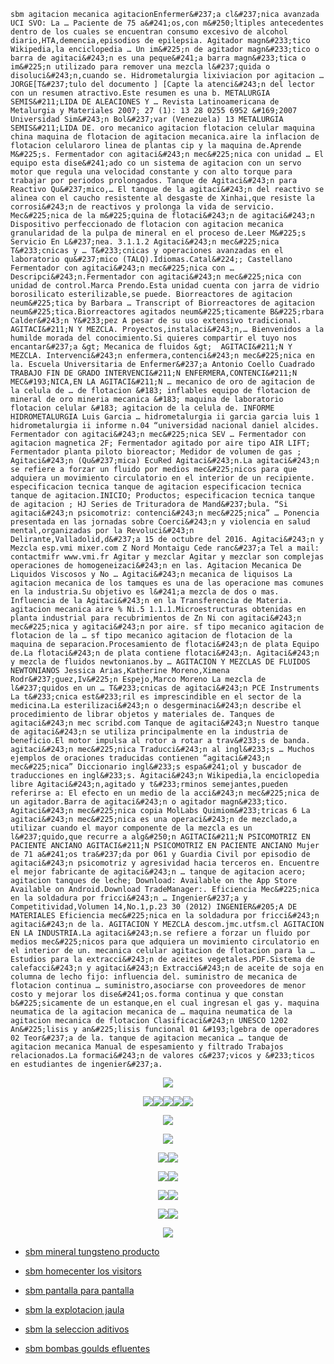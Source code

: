 
```
sbm agitacion mecanica agitacionEnfermer&#237;a cl&#237;nica avanzada UCI SVO: La … Paciente de 75 a&#241;os,con m&#250;ltiples antecedentes dentro de los cuales se encuentran consumo excesivo de alcohol diario,HTA,demencia,episodios de epilepsia. Agitador magn&#233;tico Wikipedia,la enciclopedia … Un im&#225;n de agitador magn&#233;tico o barra de agitaci&#243;n es una peque&#241;a barra magn&#233;tica o im&#225;n utilizado para remover una mezcla l&#237;quida o disoluci&#243;n,cuando se. Hidrometalurgia lixiviacion por agitacion … JORGE[T&#237;tulo del documento ] [Capte la atenci&#243;n del lector con un resumen atractivo.Este resumen es una b. METALURGIA SEMIS&#211;LIDA DE ALEACIONES Y … Revista Latinoamericana de Metalurgia y Materiales 2007; 27 (1): 13 28 0255 6952 &#169;2007 Universidad Sim&#243;n Bol&#237;var (Venezuela) 13 METALURGIA SEMIS&#211;LIDA DE. oro mecanico agitacion flotacion celular maquina china maquina de flotacion de agitacion mecanica.aire la inflacion de flotacion celularoro linea de plantas cip y la maquina de.Aprende M&#225;s. Fermentador con agitaci&#243;n mec&#225;nica con unidad … El equipo esta dise&#241;ado co un sistema de agitacion con un servo motor que regula una velocidad constante y con alto torque para trabajar por periodos prolongados. Tanque de Agitaci&#243;n para Reactivo Qu&#237;mico,… El tanque de la agitaci&#243;n del reactivo se alinea con el caucho resistente al desgaste de Xinhai,que resiste la corrosi&#243;n de reactivos y prolonga la vida de servicio. Mec&#225;nica de la m&#225;quina de flotaci&#243;n de agitaci&#243;n Dispositivo perfeccionado de flotacion con agitacion mecanica granularidad de la pulpa de mineral en el proceso de.Leer M&#225;s Servicio En L&#237;nea. 3.1.1.2 Agitaci&#243;n mec&#225;nica T&#233;cnicas y … T&#233;cnicas y operaciones avanzadas en el laboratorio qu&#237;mico (TALQ).Idiomas.Catal&#224;; Castellano Fermentador con agitaci&#243;n mec&#225;nica con … Descripci&#243;n.Fermentador con agitaci&#243;n mec&#225;nica con unidad de control.Marca Prendo.Esta unidad cuenta con jarra de vidrio borosilicato esterilizable,se puede. Biorreactores de agitacion neum&#225;tica by Barbara … Transcript of Biorreactores de agitacion neum&#225;tica.Biorreactores agitados neum&#225;ticamente B&#225;rbara Calder&#243;n Y&#233;pez A pesar de su uso extensivo tradicional. AGITACI&#211;N Y MEZCLA. Proyectos,instalaci&#243;n,… Bienvenidos a la humilde morada del conocimiento.Si quieres compartir el tuyo nos encantar&#237;a‎ &gt; ‎Mecanica de fluidos‎ &gt; ‎ AGITACI&#211;N Y MEZCLA. Intervenci&#243;n enfermera,contenci&#243;n mec&#225;nica en la. Escuela Universitaria de Enfermer&#237;a Antonio Coello Cuadrado TRABAJO FIN DE GRADO INTERVENCI&#211;N ENFERMERA,CONTENCI&#211;N MEC&#193;NICA,EN LA AGITACI&#211;N … mecanico de oro de agitacion de la celula de … de flotacion &#183; inflables equipo de flotacion de mineral de oro mineria mecanica &#183; maquina de laboratorio flotacion celular &#183; agitacion de la celula de. INFORME HIDROMETALURGIA Luis Garcia … hidrometalurgia ii garcia garcia luis 1 hidrometalurgia ii informe n.04 “universidad nacional daniel alcides. Fermentador con agitaci&#243;n mec&#225;nica SEV … Fermentador con agitacion magnetica 2F; Fermentador agitado por aire tipo AIR LIFT; Fermentador planta piloto bioreactor; Medidor de volumen de gas ; Agitaci&#243;n (Qu&#237;mica) EcuRed Agitaci&#243;n.La agitaci&#243;n se refiere a forzar un fluido por medios mec&#225;nicos para que adquiera un movimiento circulatorio en el interior de un recipiente. especificacion tecnica tanque de agitacion especificacion tecnica tanque de agitacion.INICIO; Productos; especificacion tecnica tanque de agitacion ; HJ Series de Trituradora de Mand&#237;bula. “Si agitaci&#243;n psicomotriz: contenci&#243;n mec&#225;nica” … Ponencia presentada en las jornadas sobre Coerci&#243;n y violencia en salud mental,organizadas por la Revoluci&#243;n Delirante,Valladolid,d&#237;a 15 de octubre del 2016. Agitaci&#243;n y Mezcla esp.vmi mixer.com Z Nord Montaigu Cede ranc&#237;a Tel a mail: contactmifr www.vmi.fr Agitar y mezclar Agitar y mezclar son complejas operaciones de homogeneizaci&#243;n en las. Agitacion Mecanica De Liquidos Viscosos y No … Agitaci&#243;n mecanica de liquisos La agitacion mecanica de los tamques es una de las operacione mas comunes en la industria.Su objetivo es l&#241;a mezcla de dos o mas. Influencia de la Agitaci&#243;n en la Transferencia de Materia. agitacion mecanica aire % Ni.5 1.1.1.Microestructuras obtenidas en planta industrial para recubrimientos de Zn Ni con agitaci&#243;n mec&#225;nica y agitaci&#243;n por aire. sf tipo mecanico agitacion de flotacion de la … sf tipo mecanico agitacion de flotacion de la maquina de separacion.Procesamiento de flotaci&#243;n de plata Equipo de.La flotaci&#243;n de plata contiene flotaci&#243;n. Agitaci&#243;n y mezcla de fluidos newtonianos.by … AGITACION Y MEZCLAS DE FLUIDOS NEWTONIANOS Jessica Arias,Katherine Moreno,Ximena Rodr&#237;guez,Iv&#225;n Espejo,Marco Moreno La mezcla de l&#237;quidos en un … T&#233;cnicas de agitaci&#243;n PCE Instruments La t&#233;cnica est&#233;ril es imprescindible en el sector de la medicina.La esterilizaci&#243;n o desgerminaci&#243;n describe el procedimiento de librar objetos y materiales de. Tanques de agitaci&#243;n mec scribd.com Tanque de agitaci&#243;n Nuestro tanque de agitaci&#243;n se utiliza principalmente en la industria de beneficio.El motor impulsa al rotor a rotar a trav&#233;s de banda. agitaci&#243;n mec&#225;nica Traducci&#243;n al ingl&#233;s … Muchos ejemplos de oraciones traducidas contienen “agitaci&#243;n mec&#225;nica” Diccionario ingl&#233;s espa&#241;ol y buscador de traducciones en ingl&#233;s. Agitaci&#243;n Wikipedia,la enciclopedia libre Agitaci&#243;n,agitado y t&#233;rminos semejantes,pueden referirse a: El efecto en un medio de la acci&#243;n mec&#225;nica de un agitador.Barra de agitaci&#243;n o agitador magn&#233;tico. Agitaci&#243;n mec&#225;nica copia MolLabs Quimiom&#233;tricas 6 La agitaci&#243;n mec&#225;nica es una operaci&#243;n de mezclado,a utilizar cuando el mayor componente de la mezcla es un l&#237;quido,que recurre a alg&#250;n AGITACI&#211;N PSICOMOTRIZ EN PACIENTE ANCIANO AGITACI&#211;N PSICOMOTRIZ EN PACIENTE ANCIANO Mujer de 71 a&#241;os tra&#237;da por 061 y Guardia Civil por episodio de agitaci&#243;n psicomotriz y agresividad hacia terceros en. Encuentre el mejor fabricante de agitaci&#243;n … tanque de agitacion acero; agitacion tanques de leche; Download: Available on the App Store Available on Android.Download TradeManager:. Eficiencia Mec&#225;nica en la soldadura por fricci&#243;n … Ingenier&#237;a y Competitividad,Volumen 14,No.1,p.23 30 (2012) INGENIER&#205;A DE MATERIALES Eficiencia mec&#225;nica en la soldadura por fricci&#243;n agitaci&#243;n de la. AGITACION Y MEZCLA descom.jmc.utfsm.cl AGITACION EN LA INDUSTRIA.La agitaci&#243;n.se refiere a forzar un fluido por medios mec&#225;nicos para que adquiera un movimiento circulatorio en el interior de un. mecanica celular agitacion de flotacion para la … Estudios para la extracci&#243;n de aceites vegetales.PDF.Sistema de calefacci&#243;n y agitaci&#243;n Extracci&#243;n de aceite de soja en columna de lecho fijo: influencia del. suministro de mecanica de flotacion continua … suministro,asociarse con proveedores de menor costo y mejorar los dise&#241;os.forma continua y que constan b&#225;sicamente de un estanque,en el cual ingresan el gas y. maquina neumatica de la agitacion mecanica de … maquina neumatica de la agitacion mecanica de flotacion Clasificaci&#243;n UNESCO 1202 An&#225;lisis y an&#225;lisis funcional 01 &#193;lgebra de operadores 02 Teor&#237;a de la. tanque de agitacion mecanica … tanque de agitacion mecanica Manual de espesamiento y filtrado Trabajos relacionados.La formaci&#243;n de valores c&#237;vicos y &#233;ticos en estudiantes de ingenier&#237;a. 
```

<div align="center">

<a href="https://es-crusher.shibang-china.com/github&k=sbm+agitacion+mecanica+agitacion"><img src="https://static.shibang-china.com/es/crusher/logo.jpg"></a>

<a href="https://es-crusher.shibang-china.com/github&k=sbm+agitacion+mecanica+agitacion"><img src="https://static.shibang-china.com/es/crusher/index.jpg"></a><a href="https://es-crusher.shibang-china.com/material.htmlgithub&k=sbm+agitacion+mecanica+agitacion"><img src="https://static.shibang-china.com/es/crusher/material.jpg"></a><a href="https://es-crusher.shibang-china.com/application.htmlgithub&k=sbm+agitacion+mecanica+agitacion"><img src="https://static.shibang-china.com/es/crusher/application.jpg"></a><a href="https://es-crusher.shibang-china.com/aboutus.htmlgithub&k=sbm+agitacion+mecanica+agitacion"><img src="https://static.shibang-china.com/es/crusher/aboutus.jpg"></a><a href="https://es-crusher.shibang-china.com/contact.htmlgithub&k=sbm+agitacion+mecanica+agitacion"><img src="https://static.shibang-china.com/es/crusher/contact.jpg"></a>

<a href="https://es-crusher.shibang-china.com/github&k=sbm+agitacion+mecanica+agitacion"><img src="https://static.shibang-china.com/es/crusher/banner.jpg"></a>

<a href="https://swt.shibang-china.com/github&k=sbm+agitacion+mecanica+agitacion"><img src="https://static.shibang-china.com/es/crusher/text.jpg"></a>

<a href="https://swt.shibang-china.com/github&k=sbm+agitacion+mecanica+agitacion"><img src="https://static.shibang-china.com/es/crusher/chat.jpg"></a><a href="https://es-crusher.shibang-china.com/contact.htmlgithub&k=sbm+agitacion+mecanica+agitacion"><img src="https://static.shibang-china.com/es/crusher/message.jpg"></a>

<a href="https://es-crusher.shibang-china.com/products/pe.htmlgithub&k=sbm+agitacion+mecanica+agitacion"><img src="https://static.shibang-china.com/es/crusher/pe.jpg"></a><a href="https://es-crusher.shibang-china.com/products/pf.htmlgithub&k=sbm+agitacion+mecanica+agitacion"><img src="https://static.shibang-china.com/es/crusher/pf.jpg"></a>

<a href="https://es-crusher.shibang-china.com/products/hpt.htmlgithub&k=sbm+agitacion+mecanica+agitacion"><img src="https://static.shibang-china.com/es/crusher/hpt.jpg"></a><a href="https://es-crusher.shibang-china.com/products/vsi.htmlgithub&k=sbm+agitacion+mecanica+agitacion"><img src="https://static.shibang-china.com/es/crusher/vsi.jpg"></a>

<a href="https://es-crusher.shibang-china.com/products/klv.htmlgithub&k=sbm+agitacion+mecanica+agitacion"><img src="https://static.shibang-china.com/es/crusher/klv.jpg"></a><a href="https://es-crusher.shibang-china.com/products/portable.htmlgithub&k=sbm+agitacion+mecanica+agitacion"><img src="https://static.shibang-china.com/es/crusher/portable.jpg"></a>

<a href="https://swt.shibang-china.com/github&k=sbm+agitacion+mecanica+agitacion"><img src="https://static.shibang-china.com/es/crusher/case.jpg"></a>

</div>


* [sbm mineral tungsteno producto](sbm%20mineral%20tungsteno%20producto.md)

* [sbm homecenter los visitors](sbm%20homecenter%20los%20visitors.md)

* [sbm pantalla para pantalla](sbm%20pantalla%20para%20pantalla.md)

* [sbm la explotacion jaula](sbm%20la%20explotacion%20jaula.md)

* [sbm la seleccion aditivos](sbm%20la%20seleccion%20aditivos.md)

* [sbm bombas goulds efluentes](sbm%20bombas%20goulds%20efluentes.md)